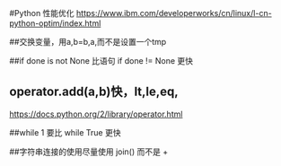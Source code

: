 #Python 性能优化
https://www.ibm.com/developerworks/cn/linux/l-cn-python-optim/index.html

##交换变量，用a,b=b,a,而不是设置一个tmp

##if done is not None 比语句 if done != None 更快

## operator.add(a,b)快，lt,le,eq,
https://docs.python.org/2/library/operator.html

##while 1 要比 while True 更快

##字符串连接的使用尽量使用 join() 而不是 +

